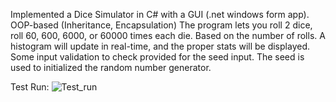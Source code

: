 Implemented a Dice Simulator in C# with a GUI (.net windows form app). 
OOP-based (Inheritance, Encapsulation)
The program lets you roll 2 dice, roll 60, 600, 6000, or 60000 times each die. Based on the number of rolls.
A histogram will update in real-time, and the proper stats will be displayed.
Some input validation to check provided for the seed input. The seed is used to initialized the random number generator.

Test Run:
![Test_run](https://user-images.githubusercontent.com/64340009/138207778-ddfaf9fd-2d98-4f73-84a2-ee7012cd0255.gif)

